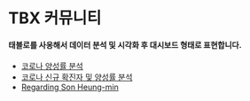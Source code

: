 # TBX 커뮤니티


#### 태블로를 사옹해서 데이터 분석 및 시각화 후 대시보드 형태로 표현합니다.


- [코로나 양성률 분석](https://public.tableau.com/profile/.67896072#!/vizhome/1_16200093798750/1)
- [코로나 신규 확진자 및 양성률 분석](https://public.tableau.com/profile/.67896072#!/vizhome/119_16200219929350/1_1)
- [Regarding Son Heung-min](https://public.tableau.com/profile/.67896072#!/vizhome/2_16201255539330/2)
